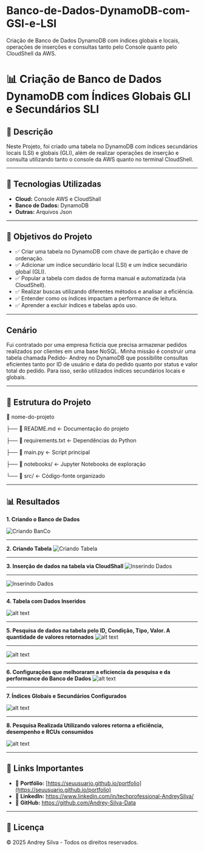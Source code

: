 # Banco-de-Dados-DynamoDB-com-GSI-e-LSI
Criação de Banco de Dados DynamoDB com índices globais e locais, operações de inserções e consultas tanto pelo Console quanto pelo CloudShell da AWS.

# 📊 Criação de Banco de Dados DynamoDB com Índices Globais GLI e Secundários SLI

## 📌 Descrição

Neste Projeto, foi criado uma tabela no DynamoDB com índices
secundários locais (LSI) e globais (GLI), além de realizar operações de inserção e consulta
utilizando tanto o console da AWS quanto no terminal CloudShell.

---
## 🚀 Tecnologias Utilizadas
- **Cloud:** Console AWS e CloudShall
- **Banco de Dados:** DynamoDB  
- **Outras:** Arquivos Json  

---
## 🎯 Objetivos do Projeto

- ✅ Criar uma tabela no DynamoDB com chave de partição e chave de ordenação.
- ✅ Adicionar um índice secundário local (LSI) e um índice secundário global (GLI).
- ✅ Popular a tabela com dados de forma manual e automatizada (via CloudShell).
- ✅ Realizar buscas utilizando diferentes métodos e analisar a eficiência.
- ✅ Entender como os índices impactam a performance de leitura.
- ✅ Aprender a excluir índices e tabelas após uso.  

---
## Cenário

Fui contratado por uma empresa fictícia que precisa armazenar pedidos realizados por
clientes em uma base NoSQL. Minha missão é construir uma tabela chamada Pedido-
Andrey no DynamoDB que possibilite consultas eficientes tanto por ID de usuário e data
do pedido quanto por status e valor total do pedido. Para isso, serão utilizados índices
secundários locais e globais.

---
## 📂 Estrutura do Projeto
📁 nome-do-projeto

├── 📄 README.md <- Documentação do projeto

├── 📄 requirements.txt <- Dependências do Python

├── 📄 main.py <- Script principal

├── 📁 notebooks/ <- Jupyter Notebooks de exploração

└── 📁 src/ <- Código-fonte organizado

---

## 📊 Resultados

**1. Criando o Banco de Dados**

![Criando BanCo](Imagens/image.png)

---
**2. Criando Tabela**
![Criando Tabela](Imagens/image-1.png)

---
**3. Inserção de dados na tabela via CloudShall**
![Inserindo Dados](Imagens/image-2.png)

---

![Inserindo Dados](Imagens/image-3.png)

---
**4. Tabela com Dados Inseridos**

![alt text](Imagens/image-4.png)

---
**5. Pesquisa de dados na tabela pelo ID, Condição, Tipo, Valor. A quantidade de valores retornados**
![alt text](Imagens/image-5.png)

---

![alt text](Imagens/image-6.png)

---

**6. Configurações que melhoraram a eficiencia da pesquisa e da performance do Banco de Dados**
![alt text](Imagens/image-7.png)

---

**7. Índices Globais e Secundários Configurados**

![alt text](Imagens/image-8.png)

---

**8. Pesquisa Realizada Utilizando valores retorna a eficiência, desempenho e RCUs consumidos**

![alt text](Imagens/image-9.png)

---
## 📎 Links Importantes
- 🔗 **Portfólio:** [https://seuusuario.github.io/portfolio](https://seuusuario.github.io/portfolio)  
- 🔗 **LinkedIn:** https://www.linkedin.com/in/techprofessional-AndreySilva/ 
- 🔗 **GitHub:** https://github.com/Andrey-Silva-Data
---

## 📜 Licença
© 2025 Andrey Silva - Todos os direitos reservados.
